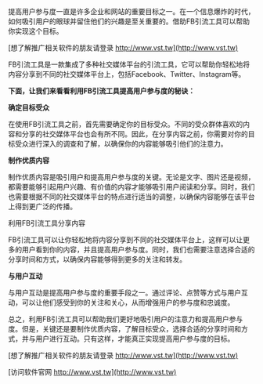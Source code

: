 提高用户参与度一直是许多企业和网站的重要目标之一。在一个信息爆炸的时代，如何吸引用户的眼球并留住他们的兴趣是至关重要的。借助FB引流工具可以帮助你实现这个目标。

[想了解推广相关软件的朋友请登录 http://www.vst.tw](http://www.vst.tw)

FB引流工具是一款集成了多种社交媒体平台的引流工具，它可以帮助你轻松地将内容分享到不同的社交媒体平台上，包括Facebook、Twitter、Instagram等。

**下面，让我们来看看利用FB引流工具提高用户参与度的秘诀：**

**确定目标受众**

在使用FB引流工具之前，首先需要确定你的目标受众。不同的受众群体喜欢的内容和分享的社交媒体平台也会有所不同。因此，在分享内容之前，你需要对你的目标受众进行深入的调查和了解，以确保你的内容能够吸引他们的注意力。

**制作优质内容**

制作优质内容是吸引用户和提高用户参与度的关键。无论是文字、图片还是视频，都需要能够引起用户兴趣、有价值的内容才能够吸引用户阅读和分享。同时，我们也需要根据不同的社交媒体平台的特点进行适当的调整，以确保内容能够在该平台上得到更广泛的传播。

利用FB引流工具分享内容

FB引流工具可以让你轻松地将内容分享到不同的社交媒体平台上，这样可以让更多的用户看到你的内容，并且提高用户参与度。同时，我们也需要注意选择合适的分享时间和方式，以确保内容能够得到更多的关注和转发。

**与用户互动**

与用户互动是提高用户参与度的重要手段之一。通过评论、点赞等方式与用户互动，可以让他们感受到你的关注和关心，从而增强用户的参与度和忠诚度。

总之，利用FB引流工具可以帮助我们更好地吸引用户的注意力和提高用户参与度。但是，关键还是要制作优质内容，了解目标受众，选择合适的分享时间和方式，并与用户进行互动。只有这样，才能真正实现提高用户参与度的目标。

[想了解推广相关软件的朋友请登录 http://www.vst.tw](http://www.vst.tw)


[访问软件官网 http://www.vst.tw](http://www.vst.tw)
